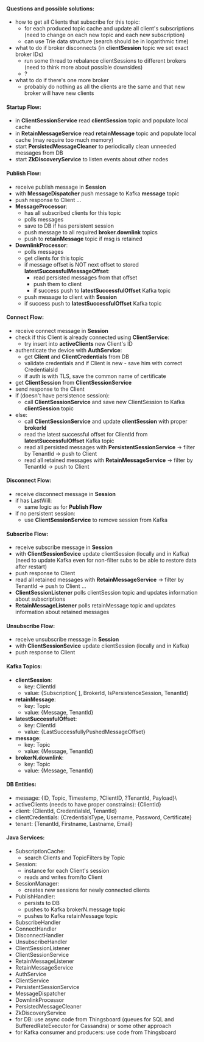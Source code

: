 #### Questions and possible solutions:
- how to get all Clients that subscribe for this topic:
    - for each produced topic cache and update all client's subscriptions (need to change on each new topic and each new subscription)
    - can use Trie data structure (search should be in logarithmic time)
- what to do if broker disconnects (in **clientSession** topic we set exact broker IDs)
    - run some thread to rebalance clientSessions to different brokers (need to think more about possible downsides)
    - ?
- what to do if there's one more broker
    - probably do nothing as all the clients are the same and that new broker will have new clients

#### Startup Flow:
- in **ClientSessionService** read **clientSession** topic and populate local cache
- in **RetainMessageService** read **retainMessage** topic and populate local cache (may require too much memory)
- start **PersistedMessageCleaner** to periodically clean unneeded messages from DB
- start **ZkDiscoveryService** to listen events about other nodes


#### Publish Flow:
- receive publish message in **Session**
- with **MessageDispatcher** push message to Kafka **message** topic
- push response to Client
...
- **MessageProcessor**:
    - has all subscribed clients for this topic 
    - polls messages
    - save to DB if has persistent session
    - push message to all required **broker.downlink** topics
    - push to **retainMessage** topic if msg is retained
- **DownlinkProcessor**:
    - polls messages
    - get clients for this topic
    - if message offset is NOT next offset to stored **latestSuccessfulMessageOffset**:
        - read persisted messages from that offset
        - push them to client
        - if success push to **latestSuccessfulOffset** Kafka topic
    - push message to client with **Session**
    - if success push to **latestSuccessfulOffset** Kafka topic
  

#### Connect Flow:
- receive connect message in **Session**
- check if this Client is already connected using **ClientService**:
    - try insert into **activeClients** new Client's ID
- authenticate the device with **AuthService**:
    - get **Client** and **ClientCredentials** from DB
    - validate credentials and if Client is new - save him with correct CredentialsId
    - if auth is with TLS, save the common name of certificate
- get **ClientSession** from **ClientSessionService**
- send response to the Client
- if (doesn't have persistence session):
    - call **ClientSessionService** and save new ClientSession to Kafka **clientSession** topic
- else:
    - call **ClientSessionService** and update **clientSession** with proper **brokerId**
    - read the latest successful offset for ClientId from **latestSuccessfulOffset** Kafka topic
    - read all persisted messages with **PersistentSessionService** -> filter by TenantId -> push to Client
    - read all retained messages with **RetainMessageService** -> filter by TenantId -> push to Client


#### Disconnect Flow:
- receive disconnect message in **Session**
- if has LastWill:
    - same logic as for **Publish Flow**
- if no persistent session:
    - use **ClientSessionService** to remove session from Kafka



#### Subscribe Flow:
- receive subscribe message in **Session**
- with **ClientSessionSevice** update clientSession (locally and in Kafka) (need to update Kafka even for non-filter subs to be able to restore data after restart) 
- push response to Client
- read all retained messages with **RetainMessageService** -> filter by TenantId -> push to Client
...
- **ClientSessionListener** polls clientSession topic and updates information about subscriptions 
- **RetainMessageListener** polls retainMessage topic and updates information about retained messages 


#### Unsubscribe Flow:
- receive unsubscribe message in **Session**
- with **ClientSessionSevice** update clientSession (locally and in Kafka) 
- push response to Client



#### Kafka Topics:
 - **clientSession**: 
   - key: ClientId
   - value: {Subscription[ ], BrokerId, IsPersistenceSession, TenantId}
 - **retainMessage**:
   - key: Topic
   - value: {Message, TenantId}
 - **latestSuccessfulOffset**:
   - key: ClientId
   - value: {LastSuccessfullyPushedMessageOffset}
 - **message**:
   - key: Topic
   - value: {Message, TenantId}
 - **brokerN.downlink**:
   - key: Topic
   - value: {Message, TenantId}
   
   
   
#### DB Entities:
 - message: {ID, Topic, Timestemp, ?ClientID, ?TenantId, Payload}\
 - activeClients (needs to have proper constrains): {ClientId}
 - client: {ClientId, CredentialsId, TenantId}
 - clientCredentials: {CredentialsType, Username, Password, Certificate}
 - tenant: {TenantId, Firstname, Lastname, Email}
 
 
#### Java Services:
 - SubscriptionCache:
   - search Clients and TopicFilters by Topic
 - Session:
   - instance for each Client's session
   - reads and writes from/to Client
 - SessionManager:
   - creates new sessions for newly connected clients
 - PublishHandler:
   - persists to DB
   - pushes to Kafka brokerN.message topic
   - pushes to Kafka retainMessage topic
 - SubscribeHandler
 - ConnectHandler
 - DisconnectHandler
 - UnsubscribeHandler
 - ClientSessionListener
 - ClientSessionService
 - RetainMessageListener
 - RetainMessageService
 - AuthService
 - ClientService
 - PersistentSessionService
 - MessageDispatcher
 - DownlinkProcessor
 - PersistedMessageCleaner
 - ZkDiscoveryService
 - for DB: use async code from Thingsboard (queues for SQL and BufferedRateExecutor for Cassandra) or some other approach
 - for Kafka consumer and producers: use code from Thingsboard
